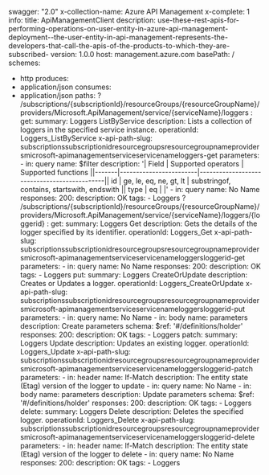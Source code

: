 swagger: "2.0"
x-collection-name: Azure API Management
x-complete: 1
info:
  title: ApiManagementClient
  description: use-these-rest-apis-for-performing-operations-on-user-entity-in-azure-api-management-deployment--the-user-entity-in-api-management-represents-the-developers-that-call-the-apis-of-the-products-to-which-they-are-subscribed-
  version: 1.0.0
host: management.azure.com
basePath: /
schemes:
- http
produces:
- application/json
consumes:
- application/json
paths:
  ? /subscriptions/{subscriptionId}/resourceGroups/{resourceGroupName}/providers/Microsoft.ApiManagement/service/{serviceName}/loggers
  : get:
      summary: Loggers ListByService
      description: Lists a collection of loggers in the specified service instance.
      operationId: Loggers_ListByService
      x-api-path-slug: subscriptionssubscriptionidresourcegroupsresourcegroupnameprovidersmicrosoft-apimanagementserviceservicenameloggers-get
      parameters:
      - in: query
        name: $filter
        description: '| Field | Supported operators    | Supported functions                         ||-------|------------------------|---------------------------------------------||
          id    | ge, le, eq, ne, gt, lt | substringof, contains, startswith, endswith
          || type  | eq                     |                                             |'
      - in: query
        name: No Name
      responses:
        200:
          description: OK
      tags:
      - Loggers
  ? /subscriptions/{subscriptionId}/resourceGroups/{resourceGroupName}/providers/Microsoft.ApiManagement/service/{serviceName}/loggers/{loggerid}
  : get:
      summary: Loggers Get
      description: Gets the details of the logger specified by its identifier.
      operationId: Loggers_Get
      x-api-path-slug: subscriptionssubscriptionidresourcegroupsresourcegroupnameprovidersmicrosoft-apimanagementserviceservicenameloggersloggerid-get
      parameters:
      - in: query
        name: No Name
      responses:
        200:
          description: OK
      tags:
      - Loggers
    put:
      summary: Loggers CreateOrUpdate
      description: Creates or Updates a logger.
      operationId: Loggers_CreateOrUpdate
      x-api-path-slug: subscriptionssubscriptionidresourcegroupsresourcegroupnameprovidersmicrosoft-apimanagementserviceservicenameloggersloggerid-put
      parameters:
      - in: query
        name: No Name
      - in: body
        name: parameters
        description: Create parameters
        schema:
          $ref: '#/definitions/holder'
      responses:
        200:
          description: OK
      tags:
      - Loggers
    patch:
      summary: Loggers Update
      description: Updates an existing logger.
      operationId: Loggers_Update
      x-api-path-slug: subscriptionssubscriptionidresourcegroupsresourcegroupnameprovidersmicrosoft-apimanagementserviceservicenameloggersloggerid-patch
      parameters:
      - in: header
        name: If-Match
        description: The entity state (Etag) version of the logger to update
      - in: query
        name: No Name
      - in: body
        name: parameters
        description: Update parameters
        schema:
          $ref: '#/definitions/holder'
      responses:
        200:
          description: OK
      tags:
      - Loggers
    delete:
      summary: Loggers Delete
      description: Deletes the specified logger.
      operationId: Loggers_Delete
      x-api-path-slug: subscriptionssubscriptionidresourcegroupsresourcegroupnameprovidersmicrosoft-apimanagementserviceservicenameloggersloggerid-delete
      parameters:
      - in: header
        name: If-Match
        description: The entity state (Etag) version of the logger to delete
      - in: query
        name: No Name
      responses:
        200:
          description: OK
      tags:
      - Loggers